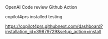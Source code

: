 OpenAI Code review Github Action

copilot4prs installed testing

https://copilot4prs.githubnext.com/dashboard?installation_id=39879729&setup_action=install
